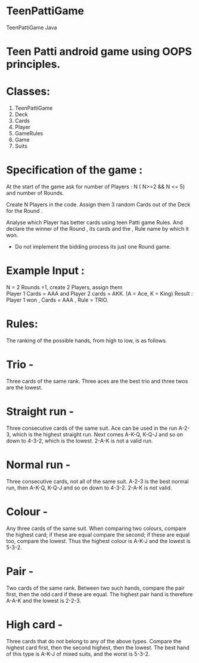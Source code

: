 # TeenPattiGame
TeenPattiGame Java

# Teen Patti android game  using OOPS  principles.

# Classes: 
1. TeenPattiGame 
2. Deck 
3. Cards
4. Player
5. GameRules
6. Game
7. Suits

# Specification of the game :
At the start of the game  ask for number of Players : N ( N>=2 && N <= 5) and number of Rounds.

Create N Players in the code.
Assign them 3 random Cards  out of the Deck  for the Round .

Analyse  which Player has better cards using teen Patti game Rules.
And declare the winner of the Round , its cards and the , Rule name  by which it won.

* Do not implement the bidding process its just one Round game.

# Example Input  :  
N = 2  Rounds =1,  create 2 Players, assign them  
Player 1 Cards = AAA and Player 2 cards = AKK. (A = Ace, K = King)
Result : Player 1 won , Cards  = AAA , Rule = TRIO.

# Rules: 
The ranking of the possible hands, from high to low, is as follows.

# Trio - 
Three cards of the same rank. Three aces are the best trio and three twos are the lowest.

# Straight run - 
Three consecutive cards of the same suit. Ace can be used in the run A-2-3, which is the highest straight run. Next comes A-K-Q, K-Q-J and so on down to 4-3-2, which is the lowest. 2-A-K is not a valid run.

# Normal run - 
Three consecutive cards, not all of the same suit. A-2-3 is the best normal run, then A-K-Q, K-Q-J and so on down to 4-3-2. 2-A-K is not valid.

# Colour - 
Any three cards of the same suit. When comparing two colours, compare the highest card; if these are equal compare the second; if these are equal too, compare the lowest. Thus the highest colour is A-K-J and the lowest is 5-3-2.

# Pair - 
Two cards of the same rank. Between two such hands, compare the pair first, then the odd card if these are equal. The highest pair hand is therefore A-A-K and the lowest is 2-2-3.

# High card - 
Three cards that do not belong to any of the above types. Compare the highest card first, then the second highest, then the lowest. The best hand of this type is A-K-J of mixed suits, and the worst is 5-3-2.
